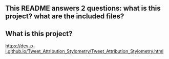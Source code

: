 ## This README answers 2 questions: what is this project? what are the included files? 

## What is this project? 



https://dev-p-l.github.io/Tweet_Attribution_Stylometry/Tweet_Attribution_Stylometry.html



